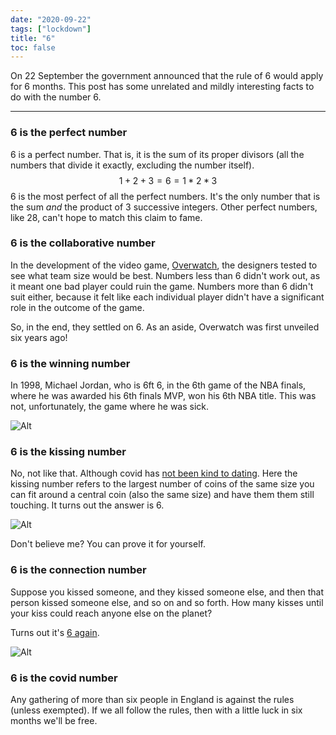 ```yaml
---
date: "2020-09-22"
tags: ["lockdown"]
title: "6"
toc: false
---
```


On 22 September the government announced that the rule of 6 would apply for 6 months. This post has some unrelated and mildly interesting facts to do with the number 6.

---

###  6 is the perfect number

6 is a perfect number. That is, it is the sum of its proper divisors (all the numbers that divide it exactly, excluding the number itself).
$$
1 + 2 + 3 = 6 = 1 * 2 * 3
$$
6 is the most perfect of all the perfect numbers. It's the only number that is the sum _and_ the product of 3 successive integers. Other perfect numbers, like 28, can't hope to match this claim to fame.

### 6 is the collaborative number

In the development of the video game, [Overwatch](https://en.wikipedia.org/wiki/Overwatch_(video_game)), the designers tested to see what team size would be best. Numbers less than 6 didn't work out, as it meant one bad player could ruin the game. Numbers more than 6 didn't suit either, because it felt like each individual player didn't have a significant role in the outcome of the game.

So, in the end, they settled on 6. As an aside, Overwatch was first unveiled six years ago!

### 6 is the winning number

In 1998, Michael Jordan, who is 6ft 6, in the 6th game of the NBA finals, where he was awarded his 6th finals MVP, won his 6th NBA title. This was not, unfortunately, the game where he was sick.

![Alt](https://upload.wikimedia.org/wikipedia/en/c/cc/1998_NBA_Finals.jpg#center)


### 6 is the kissing number

No, not like that. Although covid has [not been kind to dating](https://yougov.co.uk/topics/relationships/articles-reports/2020/06/12/sex-and-dating-under-covid-19). Here the kissing number refers to the largest number of coins of the same size you can fit around a central coin (also the same size) and have them them still touching. It turns out the answer is 6.

![Alt](/pictures/kissing.png#center)

Don't believe me? You can prove it for yourself.

### 6 is the connection number

Suppose you kissed someone, and they kissed someone else, and then that person kissed someone else, and so on and so forth. How many kisses until your kiss could reach anyone else on the planet? 

Turns out it's [6 again](https://en.wikipedia.org/wiki/Six_degrees_of_separation).

![Alt](/pictures/connecting.png#center)

### 6 is the covid number

Any gathering of more than six people in England is against the rules (unless exempted). If we all follow the rules, then with a little luck in six months we'll be free.







